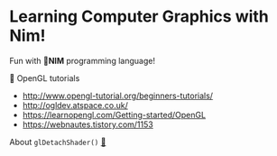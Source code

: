 # Learning Computer Graphics with Nim!

Fun with 👑**NIM** programming language!

💎 OpenGL tutorials
- http://www.opengl-tutorial.org/beginners-tutorials/
- http://ogldev.atspace.co.uk/
- https://learnopengl.com/Getting-started/OpenGL
- https://webnautes.tistory.com/1153

About `glDetachShader()` [📃](https://gamedev.stackexchange.com/questions/47910/after-a-succesful-gllinkprogram-should-i-delete-detach-my-shaders)
